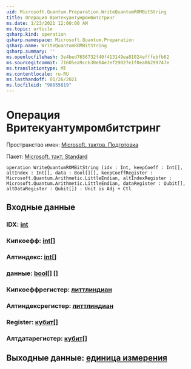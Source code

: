 ```yaml
---
uid: Microsoft.Quantum.Preparation.WriteQuantumROMBitString
title: Операция Вритекуантумромбитстринг
ms.date: 1/23/2021 12:00:00 AM
ms.topic: article
qsharp.kind: operation
qsharp.namespace: Microsoft.Quantum.Preparation
qsharp.name: WriteQuantumROMBitString
qsharp.summary: ''
ms.openlocfilehash: 3e4bed7656732f40f413149ea81024efffebfb62
ms.sourcegitcommit: 71605ea9cc630e84e7ef29027e1f0ea06299747e
ms.translationtype: MT
ms.contentlocale: ru-RU
ms.lasthandoff: 01/26/2021
ms.locfileid: "98855819"
---
```

# <a name="writequantumrombitstring-operation"></a>Операция Вритекуантумромбитстринг

Пространство имен: [Microsoft. тактов. Подготовка](xref:Microsoft.Quantum.Preparation)

Пакет: [Microsoft. такт. Standard](https://nuget.org/packages/Microsoft.Quantum.Standard)




```qsharp
operation WriteQuantumROMBitString (idx : Int, keepCoeff : Int[], altIndex : Int[], data : Bool[][], keepCoeffRegister : Microsoft.Quantum.Arithmetic.LittleEndian, altIndexRegister : Microsoft.Quantum.Arithmetic.LittleEndian, dataRegister : Qubit[], altDataRegister : Qubit[]) : Unit is Adj + Ctl
```


## <a name="input"></a>Входные данные

### <a name="idx--int"></a>IDX: [int](xref:microsoft.quantum.lang-ref.int)




### <a name="keepcoeff--int"></a>Кипкоефф: [int](xref:microsoft.quantum.lang-ref.int)[]




### <a name="altindex--int"></a>Алтиндекс: [int](xref:microsoft.quantum.lang-ref.int)[]




### <a name="data--bool"></a>данные: [bool](xref:microsoft.quantum.lang-ref.bool)[] []




### <a name="keepcoeffregister--littleendian"></a>Кипкоеффрегистер: [литтлиндиан](xref:Microsoft.Quantum.Arithmetic.LittleEndian)




### <a name="altindexregister--littleendian"></a>Алтиндексрегистер: [литтлиндиан](xref:Microsoft.Quantum.Arithmetic.LittleEndian)




### <a name="dataregister--qubit"></a>Register: [кубит](xref:microsoft.quantum.lang-ref.qubit)[]




### <a name="altdataregister--qubit"></a>Алтдатарегистер: [кубит](xref:microsoft.quantum.lang-ref.qubit)[]





## <a name="output--unit"></a>Выходные данные: [единица измерения](xref:microsoft.quantum.lang-ref.unit)

